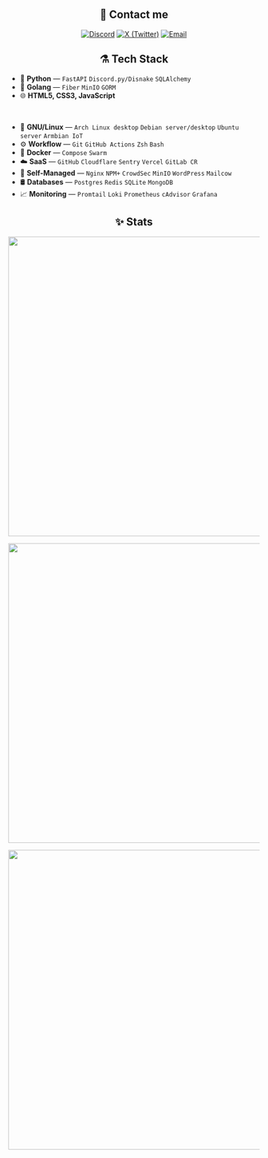<h2 align="center">📨 Contact me</h2>
<p align="center">
  <a href="https://discord.com/users/613636431532785664"><img src="https://img.shields.io/badge/Discord-0D1017?style=for-the-badge&logo=discord" alt="Discord"/></a>
  <a href="https://x.com/retrilz"><img src="https://img.shields.io/badge/X-0D1017?style=for-the-badge&logo=x" alt="X (Twitter)"/></a>
  <a href="mailto:retrilz@proton.me"><img src="https://img.shields.io/badge/Email-0D1017?style=for-the-badge&logo=protonmail" alt="Email"/></a>
</p>



<h2 align="center">⚗️ Tech Stack</h2>
<p align="center">

- 🐍 **Python** — `FastAPI` `Discord.py/Disnake` `SQLAlchemy`
- 🦦 **Golang** — `Fiber` `MinIO` `GORM`
- 🌐 **HTML5, CSS3, JavaScript**
</br>

- 🐧 **GNU/Linux** — `Arch Linux desktop` `Debian server/desktop` `Ubuntu server` `Armbian IoT`
- ⚙️ **Workflow** — `Git` `GitHub Actions` `Zsh` `Bash`
- 🐳 **Docker** — `Compose` `Swarm`
- ☁️ **SaaS** — `GitHub` `Cloudflare` `Sentry` `Vercel` `GitLab CR`
- 🏡 **Self-Managed** — `Nginx` `NPM+` `CrowdSec` `MinIO` `WordPress` `Mailcow`
- 🛢️ **Databases** — `Postgres` `Redis` `SQLite` `MongoDB`
- 📈 **Monitoring** — `Promtail` `Loki` `Prometheus` `cAdvisor` `Grafana`
</p>



<h2 align="center">✨ Stats</h2>

<p align="center">
  <a href="#-stats"><img src="https://git-streak.rzx.ovh/?user=retrilzzy&theme=github-dark-blue&hide_border=true&stroke=FFFFFF00" width="600"/></a>
</p>

<p align="center">
  <a href="#-stats"><img src="https://github-readme-activity-graph.vercel.app/graph?username=retrilzzy&theme=github-dark&hide_border=true&days=14&custom_title=Contribution%20Graph%20%28last%2014%20days%29" width="600"/></a>
</p>

<p align="center">
  <a href="#-stats"><img src="https://github-readme-stats.vercel.app/api/wakatime?username=retrilzzy&custom_title=WakaTime%20Stats%20%28since%20Oct%2028%2C%202024%29&theme=github_dark&hide_border=true&layout=compact&langs_count=24" width="600"/></a>
</p>

